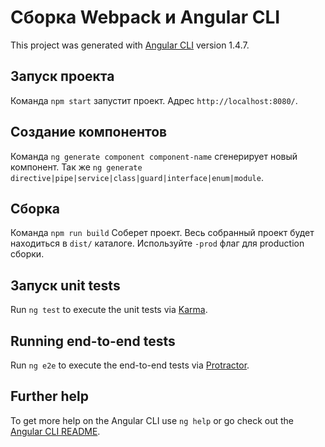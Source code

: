 # Сборка Webpack и Angular CLI

This project was generated with [Angular CLI](https://github.com/angular/angular-cli) version 1.4.7.

## Запуск проекта

Команда `npm start` запустит проект. Адрес `http://localhost:8080/`.

## Создание компонентов

Команда `ng generate component component-name` сгенерирует новый компонент. Так же `ng generate directive|pipe|service|class|guard|interface|enum|module`.

## Сборка

Команда `npm run build` Соберет проект. Весь собранный проект будет находиться в `dist/` каталоге. Используйте `-prod` флаг для production сборки.

## Запуск unit tests

Run `ng test` to execute the unit tests via [Karma](https://karma-runner.github.io).

## Running end-to-end tests

Run `ng e2e` to execute the end-to-end tests via [Protractor](http://www.protractortest.org/).

## Further help

To get more help on the Angular CLI use `ng help` or go check out the [Angular CLI README](https://github.com/angular/angular-cli/blob/master/README.md).
